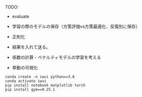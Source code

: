TODO:

* evaluate
* 学習の際のモデルの保存（方策評価vs方策最適化、反復別に保存）
* 正則化
* 結果を入れて送る。
* 係数の計算・ペナルティモデルの学習を考える


* 挙動の可視化



```
conda create -n iwvi python==3.8
conda activate iwvi
pip install notebook matplotlib torch 
pip install gym==0.25.1
```